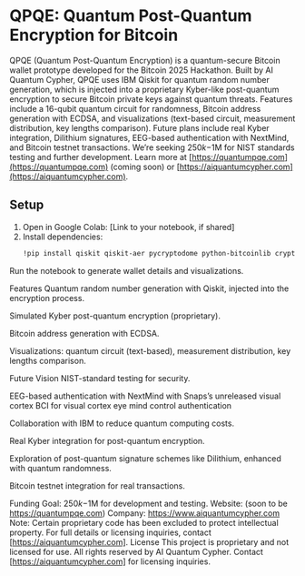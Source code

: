 # QPQE: Quantum Post-Quantum Encryption for Bitcoin

QPQE (Quantum Post-Quantum Encryption) is a quantum-secure Bitcoin wallet prototype developed for the Bitcoin 2025 Hackathon. Built by AI Quantum Cypher, QPQE uses IBM Qiskit for quantum random number generation, which is injected into a proprietary Kyber-like post-quantum encryption to secure Bitcoin private keys against quantum threats. Features include a 16-qubit quantum circuit for randomness, Bitcoin address generation with ECDSA, and visualizations (text-based circuit, measurement distribution, key lengths comparison). Future plans include real Kyber integration, Dilithium signatures, EEG-based authentication with NextMind, and Bitcoin testnet transactions. We’re seeking $250k-$1M for NIST standards testing and further development. Learn more at [https://quantumpqe.com](https://quantumpqe.com) (coming soon) or [https://aiquantumcypher.com](https://aiquantumcypher.com).

## Setup
1. Open in Google Colab: [Link to your notebook, if shared]
2. Install dependencies:
   ```bash
   !pip install qiskit qiskit-aer pycryptodome python-bitcoinlib cryptography matplotlib

Run the notebook to generate wallet details and visualizations.

Features
Quantum random number generation with Qiskit, injected into the encryption process.

Simulated Kyber post-quantum encryption (proprietary).

Bitcoin address generation with ECDSA.

Visualizations: quantum circuit (text-based), measurement distribution, key lengths comparison.

Future Vision
NIST-standard testing for security.

EEG-based authentication with NextMind with Snaps’s unreleased visual cortex BCI for visual cortex eye mind control authentication

Collaboration with IBM to reduce quantum computing costs.

Real Kyber integration for post-quantum encryption.

Exploration of post-quantum signature schemes like Dilithium, enhanced with quantum randomness.

Bitcoin testnet integration for real transactions.

Funding Goal: $250k-$1M for development and testing.
Website: (soon to be https://quantumpqe.com)
Company: https://www.aiquantumcypher.com
Note: Certain proprietary code has been excluded to protect intellectual property. 
For full details or licensing inquiries, contact [https://aiquantumcypher.com].
License
This project is proprietary and not licensed for use. 
All rights reserved by AI Quantum Cypher. 
Contact [https://aiquantumcypher.com] for licensing inquiries.
